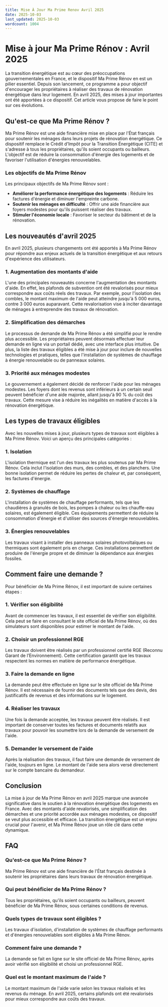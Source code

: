 ```yaml
---
title: Mise À Jour Ma Prime Renov Avril 2025
date: 2025-10-03
last_updated: 2025-10-03
wordcount: 1004
---
```


# Mise à jour Ma Prime Rénov : Avril 2025

La transition énergétique est au cœur des préoccupations gouvernementales en France, et le dispositif Ma Prime Rénov en est un pilier essentiel. Depuis son lancement, ce programme a pour objectif d'encourager les propriétaires à réaliser des travaux de rénovation énergétique dans leur logement. En avril 2025, des mises à jour importantes ont été apportées à ce dispositif. Cet article vous propose de faire le point sur ces évolutions.

## Qu'est-ce que Ma Prime Rénov ?

Ma Prime Rénov est une aide financière mise en place par l'État français pour soutenir les ménages dans leurs projets de rénovation énergétique. Ce dispositif remplace le Crédit d'Impôt pour la Transition Énergétique (CITE) et s'adresse à tous les propriétaires, qu'ils soient occupants ou bailleurs. L'objectif est de réduire la consommation d'énergie des logements et de favoriser l'utilisation d'énergies renouvelables.

### Les objectifs de Ma Prime Rénov

Les principaux objectifs de Ma Prime Rénov sont :

- **Améliorer la performance énergétique des logements** : Réduire les factures d'énergie et diminuer l'empreinte carbone.
- **Soutenir les ménages en difficulté** : Offrir une aide financière aux foyers modestes pour qu'ils puissent réaliser des travaux.
- **Stimuler l'économie locale** : Favoriser le secteur du bâtiment et de la rénovation.

## Les nouveautés d'avril 2025

En avril 2025, plusieurs changements ont été apportés à Ma Prime Rénov pour répondre aux enjeux actuels de la transition énergétique et aux retours d'expérience des utilisateurs.

### 1. Augmentation des montants d'aide

L'une des principales nouveautés concerne l'augmentation des montants d'aide. En effet, les plafonds de subvention ont été revalorisés pour mieux correspondre aux coûts réels des travaux. Par exemple, pour l'isolation des combles, le montant maximum de l'aide peut atteindre jusqu'à 5 000 euros, contre 3 000 euros auparavant. Cette revalorisation vise à inciter davantage de ménages à entreprendre des travaux de rénovation.

### 2. Simplification des démarches

Le processus de demande de Ma Prime Rénov a été simplifié pour le rendre plus accessible. Les propriétaires peuvent désormais effectuer leur demande en ligne via un portail dédié, avec une interface plus intuitive. De plus, la liste des travaux éligibles a été mise à jour pour inclure de nouvelles technologies et pratiques, telles que l'installation de systèmes de chauffage à énergie renouvelable ou de panneaux solaires.

### 3. Priorité aux ménages modestes

Le gouvernement a également décidé de renforcer l'aide pour les ménages modestes. Les foyers dont les revenus sont inférieurs à un certain seuil peuvent bénéficier d'une aide majorée, allant jusqu'à 90 % du coût des travaux. Cette mesure vise à réduire les inégalités en matière d'accès à la rénovation énergétique.

## Les types de travaux éligibles

Avec les nouvelles mises à jour, plusieurs types de travaux sont éligibles à Ma Prime Rénov. Voici un aperçu des principales catégories :

### 1. Isolation

L'isolation thermique est l'un des travaux les plus soutenus par Ma Prime Rénov. Cela inclut l'isolation des murs, des combles, et des planchers. Une bonne isolation permet de réduire les pertes de chaleur et, par conséquent, les factures d'énergie.

### 2. Systèmes de chauffage

L'installation de systèmes de chauffage performants, tels que les chaudières à granulés de bois, les pompes à chaleur ou les chauffe-eau solaires, est également éligible. Ces équipements permettent de réduire la consommation d'énergie et d'utiliser des sources d'énergie renouvelables.

### 3. Énergies renouvelables

Les travaux visant à installer des panneaux solaires photovoltaïques ou thermiques sont également pris en charge. Ces installations permettent de produire de l'énergie propre et de diminuer la dépendance aux énergies fossiles.

## Comment faire une demande ?

Pour bénéficier de Ma Prime Rénov, il est important de suivre certaines étapes :

### 1. Vérifier son éligibilité

Avant de commencer les travaux, il est essentiel de vérifier son éligibilité. Cela peut se faire en consultant le site officiel de Ma Prime Rénov, où des simulateurs sont disponibles pour estimer le montant de l'aide.

### 2. Choisir un professionnel RGE

Les travaux doivent être réalisés par un professionnel certifié RGE (Reconnu Garant de l’Environnement). Cette certification garantit que les travaux respectent les normes en matière de performance énergétique.

### 3. Faire la demande en ligne

La demande peut être effectuée en ligne sur le site officiel de Ma Prime Rénov. Il est nécessaire de fournir des documents tels que des devis, des justificatifs de revenus et des informations sur le logement.

### 4. Réaliser les travaux

Une fois la demande acceptée, les travaux peuvent être réalisés. Il est important de conserver toutes les factures et documents relatifs aux travaux pour pouvoir les soumettre lors de la demande de versement de l'aide.

### 5. Demander le versement de l'aide

Après la réalisation des travaux, il faut faire une demande de versement de l'aide, toujours en ligne. Le montant de l'aide sera alors versé directement sur le compte bancaire du demandeur.

## Conclusion

La mise à jour de Ma Prime Rénov en avril 2025 marque une avancée significative dans le soutien à la rénovation énergétique des logements en France. Avec des montants d'aide revalorisés, une simplification des démarches et une priorité accordée aux ménages modestes, ce dispositif se veut plus accessible et efficace. La transition énergétique est un enjeu crucial pour l'avenir, et Ma Prime Rénov joue un rôle clé dans cette dynamique.

## FAQ

### Qu'est-ce que Ma Prime Rénov ?

Ma Prime Rénov est une aide financière de l'État français destinée à soutenir les propriétaires dans leurs travaux de rénovation énergétique.

### Qui peut bénéficier de Ma Prime Rénov ?

Tous les propriétaires, qu'ils soient occupants ou bailleurs, peuvent bénéficier de Ma Prime Rénov, sous certaines conditions de revenus.

### Quels types de travaux sont éligibles ?

Les travaux d'isolation, d'installation de systèmes de chauffage performants et d'énergies renouvelables sont éligibles à Ma Prime Rénov.

### Comment faire une demande ?

La demande se fait en ligne sur le site officiel de Ma Prime Rénov, après avoir vérifié son éligibilité et choisi un professionnel RGE.

### Quel est le montant maximum de l'aide ?

Le montant maximum de l'aide varie selon les travaux réalisés et les revenus du ménage. En avril 2025, certains plafonds ont été revalorisés pour mieux correspondre aux coûts des travaux.